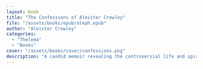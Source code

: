 ```yaml
---
layout: book
title: "The Confessions of Aleister Crowley"
file: "/assets/books/epub/aleph.epub"
author: "Aleister Crowley"
categories: 
  - "Thelema"
  - "Books"
cover: "/assets/books/cover/confessions.png"
description: "A candid memoir revealing the controversial life and spiritual revelations of the infamous occultist."
---
```


